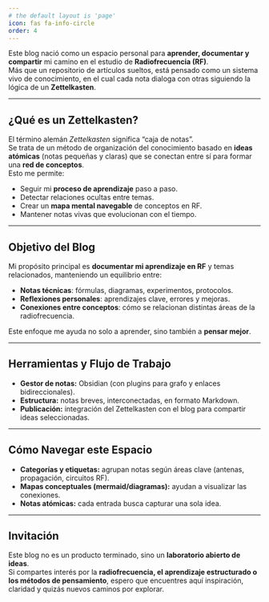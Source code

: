 ```yaml
---
# the default layout is 'page'
icon: fas fa-info-circle
order: 4
---
```

Este blog nació como un espacio personal para **aprender, documentar y compartir** mi camino en el estudio de **Radiofrecuencia (RF)**.  
Más que un repositorio de artículos sueltos, está pensado como un sistema vivo de conocimiento, en el cual cada nota dialoga con otras siguiendo la lógica de un **Zettelkasten**.

---

## ¿Qué es un Zettelkasten?

El término alemán *Zettelkasten* significa “caja de notas”.  
Se trata de un método de organización del conocimiento basado en **ideas atómicas** (notas pequeñas y claras) que se conectan entre sí para formar una **red de conceptos**.  
Esto me permite:

- Seguir mi **proceso de aprendizaje** paso a paso.  
- Detectar relaciones ocultas entre temas.  
- Crear un **mapa mental navegable** de conceptos en RF.  
- Mantener notas vivas que evolucionan con el tiempo.  

---

## Objetivo del Blog

Mi propósito principal es **documentar mi aprendizaje en RF** y temas relacionados, manteniendo un equilibrio entre:

- **Notas técnicas**: fórmulas, diagramas, experimentos, protocolos.  
- **Reflexiones personales**: aprendizajes clave, errores y mejoras.  
- **Conexiones entre conceptos**: cómo se relacionan distintas áreas de la radiofrecuencia.  

Este enfoque me ayuda no solo a aprender, sino también a **pensar mejor**.  

---

## Herramientas y Flujo de Trabajo

- **Gestor de notas:** Obsidian (con plugins para grafo y enlaces bidireccionales).  
- **Estructura:** notas breves, interconectadas, en formato Markdown.  
- **Publicación:** integración del Zettelkasten con el blog para compartir ideas seleccionadas.  

---

## Cómo Navegar este Espacio

- **Categorías y etiquetas:** agrupan notas según áreas clave (antenas, propagación, circuitos RF).  
- **Mapas conceptuales (mermaid/diagramas):** ayudan a visualizar las conexiones.  
- **Notas atómicas:** cada entrada busca capturar una sola idea.  

---

## Invitación

Este blog no es un producto terminado, sino un **laboratorio abierto de ideas**.  
Si compartes interés por la **radiofrecuencia, el aprendizaje estructurado o los métodos de pensamiento**, espero que encuentres aquí inspiración, claridad y quizás nuevos caminos por explorar.  


